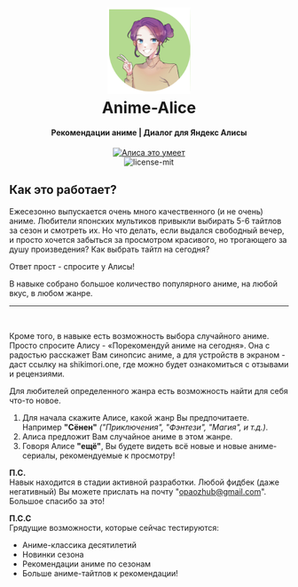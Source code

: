 <h1 align="center">
  <a href="https://dialogs.yandex.ru/store/skills/todo"><img src="/documentation/assets/avatar.png" width="150"/></a>
  <br>
  Anime-Alice
</h1>

<h4 align="center">Рекомендации аниме | Диалог для Яндекс Алисы</h4>
<p align="center">
  <a href="https://dialogs.yandex.ru/store/skills/c6bd0716-guru-anime-rekomendacij?utm_source=site&utm_medium=badge&utm_campaign=v1&utm_term=d1" target="_blank"><img alt="Алиса это умеет" src="https://dialogs.s3.yandex.net/badges/v1-term1.svg"/></a>
  <br/>
<img src="https://badgen.net/badge/license/MIT/blue" alt="license-mit" data-canonical-src="https://badgen.net/badge/license/MIT/blue" style="max-width:100%;">
</p>

<h2>Как это работает?</h2>
Ежесезонно выпускается очень много качественного (и не очень) аниме. Любители японских мультиков привыкли выбирать 5-6 тайтлов за сезон и смотреть их. Но что делать, если выдался свободный вечер, и просто хочется забыться за просмотром красивого, но трогающего за душу произведения? Как выбрать тайтл на сегодня?

Ответ прост - спросите у Алисы!

В навыке собрано большое количество популярного аниме, на любой вкус, в любом жанре.

<hr><br>

Кроме того, в навыке есть возможность выбора случайного аниме. Просто спросите Алису - «Порекомендуй аниме на сегодня». Она с радостью расскажет Вам синопсис аниме, а для устройств в экраном - даст ссылку на shikimori.one, где можно будет ознакомиться с отзывами и рецензиями.

Для любителей определенного жанра есть возможность найти для себя что-то новое. 
1. Для начала скажите Алисе, какой жанр Вы предпочитаете. Например **"Сёнен"** _("Приключения", "Фэнтези", "Магия", и т.д.)_.
2. Алиса предложит Вам случайное аниме в этом жанре.
3. Говоря Алисе **"ещё"**, Вы будете видеть всё новые и новые аниме-сериалы, рекомендуемые к просмотру!


<b>П.С.</b><br>
Навык находится в стадии активной разработки. Любой фидбек (даже негативный) Вы можете прислать на почту "opaozhub@gmail.com". Большое спасибо за это!

<b>П.С.С</b><br>
Грядущие возможности, которые сейчас тестируются:
- Аниме-классика десятилетий
- Новинки сезона
- Рекомендации аниме по сезонам
- Больше аниме-тайтлов к рекомендации!
